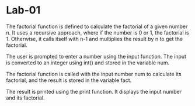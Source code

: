 # Lab-01
The factorial function is defined to calculate the factorial of a given number n. It uses a recursive approach, where if the number is 0 or 1, the factorial is 1. Otherwise, it calls itself with n-1 and multiplies the result by n to get the factorial.

The user is prompted to enter a number using the input function. The input is converted to an integer using int() and stored in the variable num.

The factorial function is called with the input number num to calculate its factorial, and the result is stored in the variable fact.

The result is printed using the print function. It displays the input number and its factorial.
